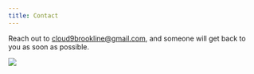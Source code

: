 ```yaml
---
title: Contact
---
```


<div class="parted">

Reach out to [cloud9brookline@gmail.com](mailto:cloud9brookline@gmail.com), and someone will get back to you as soon as possible.

![](/media/robomail.webp)

</div>
